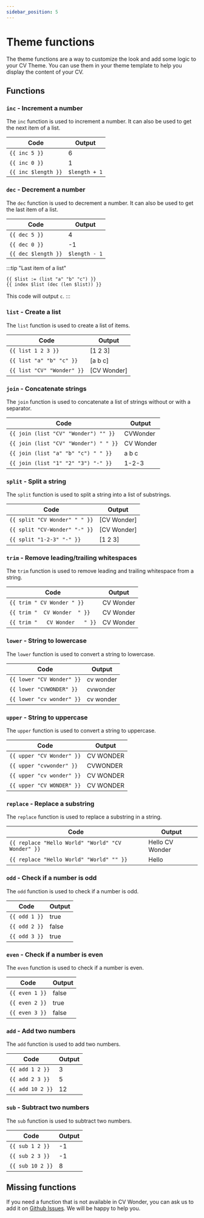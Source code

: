 ```yaml
---
sidebar_position: 5
---
```

# Theme functions

The theme functions are a way to customize the look and add some logic to your CV Theme. You can use them in your theme template to help you display the content of your CV.

## Functions

### `inc` - Increment a number

The `inc` function is used to increment a number. It can also be used to get the next item of a list.

| Code | Output |
|-------|--------|
| `{{ inc 5 }}` | 6 |
| `{{ inc 0 }}` | 1 |
| `{{ inc $length }}` | `$length + 1` |

### `dec` - Decrement a number

The `dec` function is used to decrement a number. It can also be used to get the last item of a list.

| Code | Output |
|-------|--------|
| `{{ dec 5 }}` | 4 |
| `{{ dec 0 }}` | -1 |
| `{{ dec $length }}` | `$length - 1` |

:::tip "Last item of a list"
```html
{{ $list := (list "a" "b" "c") }}
{{ index $list (dec (len $list)) }}
```

This code will output `c`.
:::

### `list` - Create a list

The `list` function is used to create a list of items.

| Code | Output |
|-------|--------|
| `{{ list 1 2 3 }}` | [1 2 3] |
| `{{ list "a" "b" "c" }}` | [a b c] |
| `{{ list "CV" "Wonder" }}` | [CV Wonder] |

### `join` - Concatenate strings

The `join` function is used to concatenate a list of strings without or with a separator.

| Code | Output |
|-------|--------|
| `{{ join (list "CV" "Wonder") "" }}` | CVWonder |
| `{{ join (list "CV" "Wonder") " " }}` | CV Wonder |
| `{{ join (list "a" "b" "c") " " }}` | a b c |
| `{{ join (list "1" "2" "3") "-" }}` | 1-2-3 |

### `split` - Split a string

The `split` function is used to split a string into a list of substrings.

| Code | Output |
|-------|--------|
| `{{ split "CV Wonder" " " }}` | [CV Wonder] |
| `{{ split "CV-Wonder" "-" }}` | [CV Wonder] |
| `{{ split "1-2-3" "-" }}` | [1 2 3] |

### `trim` - Remove leading/trailing whitespaces

The `trim` function is used to remove leading and trailing whitespace from a string.

| Code | Output |
|-------|--------|
| `{{ trim " CV Wonder " }}` | CV Wonder |
| `{{ trim "  CV Wonder  " }}` | CV Wonder |
| `{{ trim "   CV Wonder   " }}` | CV Wonder |

### `lower` - String to lowercase

The `lower` function is used to convert a string to lowercase.

| Code | Output |
|-------|--------|
| `{{ lower "CV Wonder" }}` | cv wonder |
| `{{ lower "CVWONDER" }}` | cvwonder |
| `{{ lower "cv wonder" }}` | cv wonder |

### `upper` - String to uppercase

The `upper` function is used to convert a string to uppercase.

| Code | Output |
|-------|--------|
| `{{ upper "CV Wonder" }}` | CV WONDER |
| `{{ upper "cvwonder" }}` | CVWONDER |
| `{{ upper "cv wonder" }}` | CV WONDER |
| `{{ upper "CV WONDER" }}` | CV WONDER |

### `replace` - Replace a substring

The `replace` function is used to replace a substring in a string.

| Code | Output |
|-------|--------|
| `{{ replace "Hello World" "World" "CV Wonder" }}` | Hello CV Wonder |
| `{{ replace "Hello World" "World" "" }}` | Hello  |

### `odd` - Check if a number is odd

The `odd` function is used to check if a number is odd.

| Code | Output |
|-------|--------|
| `{{ odd 1 }}` | true |
| `{{ odd 2 }}` | false |
| `{{ odd 3 }}` | true |

### `even` - Check if a number is even

The `even` function is used to check if a number is even.

| Code | Output |
|-------|--------|
| `{{ even 1 }}` | false |
| `{{ even 2 }}` | true |
| `{{ even 3 }}` | false |

### `add` - Add two numbers

The `add` function is used to add two numbers.

| Code | Output |
|-------|--------|
| `{{ add 1 2 }}` | 3 |
| `{{ add 2 3 }}` | 5 |
| `{{ add 10 2 }}` | 12 |

### `sub` - Subtract two numbers

The `sub` function is used to subtract two numbers.

| Code | Output |
|-------|--------|
| `{{ sub 1 2 }}` | -1 |
| `{{ sub 2 3 }}` | -1 |
| `{{ sub 10 2 }}` | 8 |

## Missing functions

If you need a function that is not available in CV Wonder, you can ask us to add it on [Github Issues](https://github.com/germainlefebvre4/cvwonder/issues/new?template=feature_request.md&title=Theme%20function%20-%20What%20should%20be%20done). We will be happy to help you.
